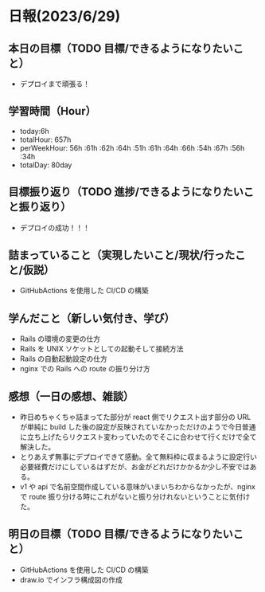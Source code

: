 # 日報(2023/6/29)

## 本日の目標（TODO 目標/できるようになりたいこと）

- デプロイまで頑張る！

## 学習時間（Hour）

- today:6h
- totalHour: 657h
- perWeekHour: 56h :61h :62h :64h :51h :61h :64h :66h :54h :67h :56h :34h
- totalDay: 80day

## 目標振り返り（TODO 進捗/できるようになりたいこと振り返り）

- デプロイの成功！！！

## 詰まっていること（実現したいこと/現状/行ったこと/仮説）

- GitHubActions を使用した CI/CD の構築

## 学んだこと（新しい気付き、学び）

- Rails の環境の変更の仕方
- Rails を UNIX ソケットとしての起動そして接続方法
- Rails の自動起動設定の仕方
- nginx での Rails への route の振り分け方

## 感想（一日の感想、雑談）

- 昨日めちゃくちゃ詰まってた部分が react 側でリクエスト出す部分の URL が単純に build した後の設定が反映されていなかっただけのようで今日普通に立ち上げたらリクエスト変わっていたのでそこに合わせて行くだけで全て解決した。
- とりあえず無事にデプロイできて感動。全て無料枠に収まるように設定行い必要経費だけにしているはずだが、お金がどれだけかかるか少し不安ではある。
- v1 や api で名前空間作成している意味がいまいちわからなかったが、nginx で route 振り分ける時にこれがないと振り分けれないということに気付けた。

## 明日の目標（TODO 目標/できるようになりたいこと）

- GitHubActions を使用した CI/CD の構築
- draw.io でインフラ構成図の作成

